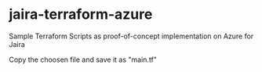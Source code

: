 # jaira-terraform-azure
Sample Terraform Scripts as proof-of-concept implementation on Azure for Jaira

Copy the choosen file and save it as "main.tf"
